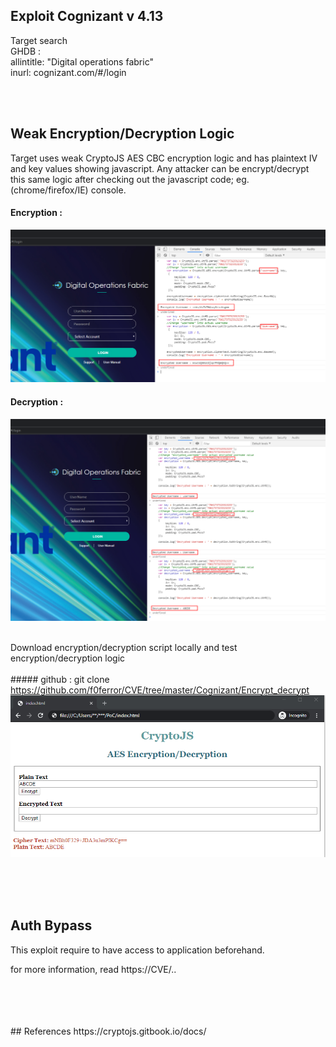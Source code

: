 ## Exploit Cognizant v 4.13 

Target search <br />
GHDB : 
<br />allintitle: "Digital operations fabric"
<br />inurl: cognizant.com/#/login
	
<br />
<br />

## Weak Encryption/Decryption Logic
Target uses weak CryptoJS AES CBC encryption logic and has plaintext IV and key values showing javascript. Any attacker can be encrypt/decrypt this same logic after checking out the javascript code; eg. (chrome/firefox/IE) console.
<br />

#### Encryption :
![image](https://github.com/f0ferror/CVE/blob/master/Cognizant/Encrypt_decrypt/poc_screenshot/weak_encryption_PoC.png)
<br />

#### Decryption : 
![image](https://github.com/f0ferror/CVE/blob/master/Cognizant/Encrypt_decrypt/poc_screenshot/weak_decryption_PoC.png)
<br />
<br />

Download encryption/decryption script locally and test encryption/decryption logic 
<br /><br />##### github : git clone https://github.com/f0ferror/CVE/tree/master/Cognizant/Encrypt_decrypt
<br />
![image](https://github.com/f0ferror/CVE/blob/master/Cognizant/Encrypt_decrypt/poc_screenshot/cryptojs_code.png)

<br /><br /><br />
## Auth Bypass
This exploit require to have access to application beforehand. 
 
  

for more information, read https://CVE/..

<br />
<br /><br />
<br />
## References 
https://cryptojs.gitbook.io/docs/
